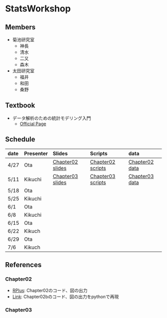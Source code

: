 # StatsWorkshop

## Members

- 菊池研究室
  + 神長
  + 清水
  + 二又
  + 森木
- 太田研究室
  + 福井
  + 和田
  + 桑野

## Textbook

- データ解析のための統計モデリング入門
  + [Official Page](http://hosho.ees.hokudai.ac.jp/~kubo/ce/IwanamiBook.html)

## Schedule

| date | Presenter | Slides               |Scripts                | data               |
|:-----|:----------|:---------------------|:----------------------|:-------------------|
|4/27  |Ota        | [Chapter02 slides][] | [Chapter02 scripts][] | [Chapter02 data][] |
|5/11  |Kikuchi    | [Chapter03 slides][] | [Chapter03 scripts][] | [Chapter03 data][] |
|5/18  |Ota        |                      |                       |                    | 
|5/25  |Kikuchi    |                      |                       |                    |
|6/1   |Ota        |                      |                       |                    |
|6/8   |Kikuchi    |                      |                       |                    |
|6/15  |Ota        |                      |                       |                    |
|6/22  |Kikuch     |                      |                       |                    |
|6/29  |Ota        |                      |                       |                    |
|7/6   |Kikuch     |                      |                       |                    |


## References

### Chapter02

- [RPlus](http://rpubs.com/kaz_yos/kubobook2): Chapter02のコード、図の出力
- [Link](http://imaimamu.com/archives/1875): Chapter02bのコード、図の出力をpythonで再現

### Chapter03


[Chapter02 slides]: https://github.com/kikuchiken-waseda/StatsWorkshop/tree/master/Chapter02/slides
[Chapter02 scripts]: https://github.com/kikuchiken-waseda/StatsWorkshop/tree/master/Chapter02/scripts
[Chapter02 data]: https://github.com/kikuchiken-waseda/StatsWorkshop/blob/master/Chapter02/data/data.RData
[Chapter03 slides]: https://github.com/kikuchiken-waseda/StatsWorkshop/tree/master/Chapter03/slides
[Chapter03 scripts]: https://github.com/kikuchiken-waseda/StatsWorkshop/tree/master/Chapter03/scripts
[Chapter03 data]:://github.com/kikuchiken-waseda/StatsWorkshop/blob/master/Chapter03/data/data3a.csv
